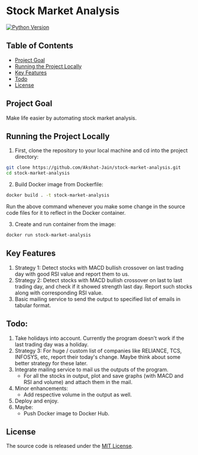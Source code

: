 # Stock Market Analysis

[![Python Version](https://img.shields.io/badge/python-3.7.12-brightgreen.svg)](https://python.org)

## Table of Contents

* [Project Goal](#project-goal)
* [Running the Project Locally](#running-the-project-locally)
* [Key Features](#key-features)
* [Todo](#todo)
* [License](#license)

## Project Goal

Make life easier by automating stock market analysis.

## Running the Project Locally

1. First, clone the repository to your local machine and cd into the project directory:

```bash
git clone https://github.com/Akshat-Jain/stock-market-analysis.git
cd stock-market-analysis
```

2. Build Docker image from Dockerfile:

```bash
docker build . -t stock-market-analysis
```

Run the above command whenever you make some change in the source code files for it to reflect in the Docker container.

3. Create and run container from the image:

```bash
docker run stock-market-analysis
```

## Key Features

1. Strategy 1: Detect stocks with MACD bullish crossover on last trading day with good RSI value and report them to us.
2. Strategy 2: Detect stocks with MACD bullish crossover on last to last trading day, and check if it showed strength last day. Report such stocks along with corresponding RSI value.
3. Basic mailing service to send the output to specified list of emails in tabular format.

## Todo:

1. Take holidays into account. Currently the program doesn't work if the last trading day was a holiday.
2. Strategy 3: For huge / custom list of companies like RELIANCE, TCS, INFOSYS, etc, report their today's change. Maybe think about some better strategy for these later.
3. Integrate mailing service to mail us the outputs of the program.
    - For all the stocks in output, plot and save graphs (with MACD and RSI and volume) and attach them in the mail.
4. Minor enhancements:
    - Add respective volume in the output as well.
5. Deploy and enjoy.
6. Maybe:
    - Push Docker image to Docker Hub.

## License

The source code is released under the [MIT License](https://github.com/Akshat-Jain/stock-market-analysis/blob/main/LICENSE).